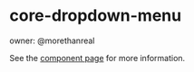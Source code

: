 core-dropdown-menu
====

owner: @morethanreal

See the [component page](http://polymer-project.org/docs/elements/core-elements.html#core-dropdown-menu) for more information.
